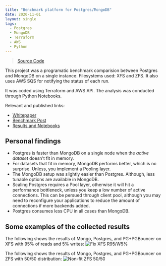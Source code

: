 ```yaml
---
title: "Benchmark platform for Postgres/MongoDB"
date: 2020-11-01
layout: single
tags:
  - Postgres
  - MongoDB
  - Terraform
  - AWS
  - Python
---
```



> [Source Code](https://gitlab.com/ongresinc/benchplatform)

This project was a programatic benchmark comparision between Postgres and MongoDB on a single instance.
Filesystems used: XFS and ZFS. It also uses AWS SQS for notifying the status of each run.

It was coded using Terraform and AWS API. The analysis was conducted through Python Notebooks.

Relevant and published links:

- [Whitepaper](https://info.enterprisedb.com/rs/069-ALB-339/images/PostgreSQL_MongoDB_Benchmark-WhitepaperFinal.pdf)
- [Benchmark Post](https://www.ongres.com/blog/benchmarking-do-it-with-transparency/)
- [Results and Notebooks](https://gitlab.com/ongresinc/benchplatform/-/tree/master/notebook?ref_type=heads)

## Personal findings

- Postgres is faster than MongoDB on a single node when the _active dataset_ doesn't fit in memory.
- For datasets that fit in memory, MongoDB performs better, which is no surprise. Unless, you implement a Pooling
  layer.
- The MongoDB setup was slightly easier than Postgres. Although, less tunable options are available in MongoDB.
- Scaling Postgres requires a Pool layer, otherwise it will hit a performance bottleneck, unless you keep a low number
  of active connections. This can be persued through client pool, although you may need to reconfigure your applications
  to reduce the amount of connections if more backends added.
- Postgres consumes less CPU in all cases than MongoDB.

## Some examples of the collected results

The following shows the results of Mongo, Postgres, and PG+PGBouncer on XFS with 95% of reads and 5% writes:
![Fix XFS R95/W5%](/images/benchplatform/fit-xfs-pg-mg.png)

The following shows the results of Mongo, Postgres, and PG+PGBouncer on ZFS with 50/50 distribution:
![Non-fit ZFS 50/50](/images/benchplatform/zfs-5050-nonfit.png)